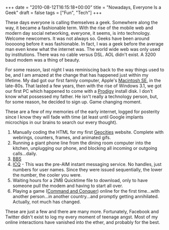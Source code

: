 +++
date = "2010-08-12T16:15:18+00:00"
title = "Nowadays, Everyone Is a Geek"
draft = false
tags = ["Fun", "Tech"]
+++

These days everyone is calling themselves a geek. Somewhere along the way, it became a fashionable term. With the rise of the mobile web and modern day social networking, everyone, it seems, is into technology. Welcome newcomers. It was not always so. Geeks have been around looooong before it was fashionable. In fact, I was a geek before the average man even knew what the internet was. The world wide web was only used by institutions. There was no cable versus DSL. AOL didn't exist. A 3200 baud modem was a thing of beauty. 

For some reason, last night I was reminiscing back to the way things used to be, and I am amazed at the change that has happened just within my lifetime. My dad got our first family computer, Apple's [Macintosh SE](http://en.wikipedia.org/wiki/Macintosh_SE), in the late-80s. That lasted a few years, then with the rise of Windows 3.1, we got our first PC which happened to come with a [Prodigy](http://en.wikipedia.org/wiki/Prodigy_(online_service)) install disk. I don't know what possessed my father. He isn't really a technology person, but, for some reason, he decided to sign up. Game changing moment. 

These are a few of my memories of the early internet, logged for posterity since I know they will fade with time (at least until Google implants microchips in our brains to search our every thought). 

1. Manually coding the HTML for my first [Geocities](http://en.wikipedia.org/wiki/Geocities) website. Complete with webrings, counters, frames, and animated gifs. 
2. Running a giant phone line from the dining room computer into the kitchen, unplugging our phone, and blocking all incoming or outgoing calls...daily. 
3. [BBS](http://en.wikipedia.org/wiki/Bulletin_board_system) 
4. [ICQ](http://en.wikipedia.org/wiki/Icq) - This was the pre-AIM instant messaging service. No handles, just numbers for user names. Since they were issued sequentially, the lower the number, the cooler you were. 
5. Waiting hours for a 2MB Quicktime file to download, only to have someone pull the modem and having to start all over. 
6. Playing a game ([Command and Conquer](http://en.wikipedia.org/wiki/Command_and_Conquer)) online for the first time...with another person...in another country...and promptly getting annihilated. Actually, not much has changed. 

These are just a few and there are many more. Fortunately, Facebook and Twitter didn't exist to log my every moment of teenage angst. Most of my online interactions have vanished into the ether, and probably for the best.